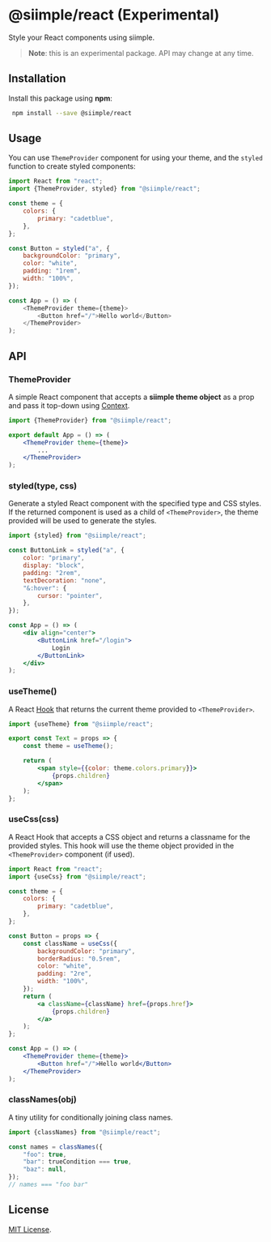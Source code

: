 # @siimple/react (Experimental)

Style your React components using siimple.

> **Note**: this is an experimental package. API may change at any time.

## Installation

Install this package using **npm**:

```bash
 npm install --save @siimple/react
```

## Usage

You can use `ThemeProvider` component for using your theme, and the `styled` function to create styled components:

```js
import React from "react";
import {ThemeProvider, styled} from "@siimple/react";

const theme = {
    colors: {
        primary: "cadetblue",
    },
};

const Button = styled("a", {
    backgroundColor: "primary",
    color: "white",
    padding: "1rem",
    width: "100%",
});

const App = () => (
    <ThemeProvider theme={theme}>
        <Button href="/">Hello world</Button>
    </ThemeProvider>
);
```

## API

### ThemeProvider

A simple React component that accepts a **siimple theme object** as a prop and pass it top-down using [Context](https://reactjs.org/docs/context.html).

```jsx
import {ThemeProvider} from "@siimple/react";

export default App = () => (
    <ThemeProvider theme={theme}>
        ...
    </ThemeProvider>
);
```

### styled(type, css)

Generate a styled React component with the specified type and CSS styles. If the returned component is used as a child of `<ThemeProvider>`, the theme provided will be used to generate the styles.

```jsx
import {styled} from "@siimple/react";

const ButtonLink = styled("a", {
    color: "primary",
    display: "block",
    padding: "2rem",
    textDecoration: "none",
    "&:hover": {
        cursor: "pointer",
    },
});

const App = () => (
    <div align="center">
        <ButtonLink href="/login">
            Login
        </ButtonLink>
    </div>
);
```

### useTheme()

A React [Hook](https://reactjs.org/docs/hooks-intro.html) that returns the current theme provided to `<ThemeProvider>`.

```jsx
import {useTheme} from "@siimple/react";

export const Text = props => {
    const theme = useTheme();

    return (
        <span style={{color: theme.colors.primary}}>
            {props.children}
        </span>
    );
};
```

### useCss(css)

A React Hook that accepts a CSS object and returns a classname for the provided styles. This hook will use the theme object provided in the `<ThemeProvider>` component (if used).

```jsx
import React from "react";
import {useCss} from "@siimple/react";

const theme = {
    colors: {
        primary: "cadetblue",
    },
};

const Button = props => {
    const className = useCss({
        backgroundColor: "primary",
        borderRadius: "0.5rem",
        color: "white",
        padding: "2re",
        width: "100%",
    });
    return (
        <a className={className} href={props.href}>
            {props.children}
        </a>
    );
};

const App = () => (
    <ThemeProvider theme={theme}>
        <Button href="/">Hello world</Button>
    </ThemeProvider>
);
```

### classNames(obj)

A tiny utility for conditionally joining class names.

```js
import {classNames} from "@siimple/react";

const names = classNames({
    "foo": true,
    "bar": trueCondition === true,
    "baz": null,
});
// names === "foo bar"
```

## License

[MIT License](https://github.com/jmjuanes/siimple/blob/main/LICENSE).
